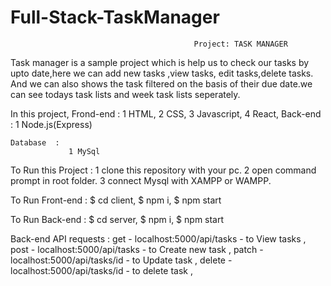 # Full-Stack-TaskManager 
                                             Project: TASK MANAGER

Task manager is a sample project which is help us to check our tasks by upto date,here we can add new tasks ,view tasks, edit tasks,delete tasks.
And we can also shows the task filtered on the basis of their due date.we can see todays task lists and week task lists seperately.

In this project,
      Frond-end :
                  1 HTML,
                  2 CSS,
                  3 Javascript,
                  4 React,
     Back-end  : 
                  1 Node.js(Express)
                  
                  
    Database  :
                 1 MySql
                 
                 
  To Run this Project :
         1 clone this repository with your pc.
         2 open command prompt in root folder.
         3 connect Mysql with XAMPP or WAMPP.
         
   To Run Front-end :
               $ cd client,
               $ npm i,
               $ npm start
               
   To Run Back-end :
               $ cd server,
               $ npm i,
               $ npm start
               
   Back-end API requests :
               get - localhost:5000/api/tasks - to View tasks ,
               post - localhost:5000/api/tasks - to Create new task  ,
               patch - localhost:5000/api/tasks/id - to Update task  ,
               delete - localhost:5000/api/tasks/id - to delete task  ,
               
